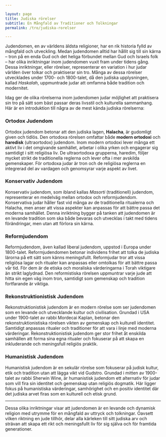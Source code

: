 ```yaml
---

layout: page  
title: Judiska rörelser  
subtitle: En Mångfald av Traditioner och Tolkningar  
permalink: /tro/judiska-rorelser  

---
```


Judendomen, en av världens äldsta religioner, har en rik historia fylld av mångfald och utveckling. Medan judendomen alltid har hållit sig till sin kärna – tron på en enda Gud och det heliga förbundet mellan Gud och Israels folk – har olika inriktningar inom judendomen vuxit fram under tidens gång. Dessa inriktningar, eller rörelser, representerar en variation i hur judar världen över tolkar och praktiserar sin tro. Många av dessa rörelser utvecklades under 1700- och 1800-talet, då den judiska upplysningen, kallad *Haskalah*, uppmuntrade judar att omfamna både tradition och modernitet.

Idag ger de olika rörelserna inom judendomen judar möjlighet att praktisera sin tro på sätt som bäst passar deras livsstil och kulturella sammanhang. Här är en introduktion till några av de mest kända judiska rörelserna:

### Ortodox Judendom

Ortodox judendom betonar att den judiska lagen, **Halacha**, är gudomligt given och tidlös. Den ortodoxa rörelsen omfattar både **modern ortodoxi** och **haredisk** (ultraortodox) judendom. Inom modern ortodoxi lever många ett aktivt liv i det omgivande samhället, arbetar i olika yrken och engagerar sig samtidigt i sitt religiösa liv. De ultraortodoxa grupperna, haredim, följer mycket strikt de traditionella reglerna och lever ofta i mer avskilda gemenskaper. För ortodoxa judar är tron och de religiösa reglerna en integrerad del av vardagen och genomsyrar varje aspekt av livet.

### Konservativ Judendom

Konservativ judendom, som ibland kallas *Masorti* (traditionell) judendom, representerar en medelväg mellan ortodox och reformjudendom. Konservativa judar håller fast vid många av de traditionella ritualerna och Halacha, men anser att vissa aspekter kan anpassas för att bättre passa det moderna samhället. Denna inriktning bygger på tanken att judendomen är en levande tradition som ska både bevaras och utvecklas i takt med tidens förändringar, men utan att förlora sin kärna.

### Reformjudendom

Reformjudendom, även kallad liberal judendom, uppstod i Europa under 1800-talet. Reformjudendomen betonar individens frihet att tolka de judiska lärorna på ett sätt som känns meningsfullt. Reformjudar tror att vissa religiösa lagar och ritualer kan anpassas eller omtolkas för att bättre passa vår tid. För dem är de etiska och moraliska värderingarna i Torah viktigare än strikt laglydnad. Den reformistiska rörelsen uppmuntrar varje jude att hitta sin egen väg inom tron, samtidigt som gemenskap och tradition fortfarande är viktiga.

### Rekonstruktionistisk Judendom

Rekonstruktionistisk judendom är en modern rörelse som ser judendomen som en levande och utvecklande kultur och civilisation. Grundad i USA under 1900-talet av rabbi Mordecai Kaplan, betonar den rekonstruktionistiska rörelsen vikten av gemenskap och kulturell identitet. Samtidigt anpassas ritualer och traditioner för att vara i linje med moderna värderingar. Rekonstruktionistisk judendom ger stor frihet åt enskilda samhällen att forma sina egna ritualer och fokuserar på att skapa en inkluderande och meningsfull religiös praktik.

### Humanistisk Judendom

Humanistisk judendom är en sekulär rörelse som fokuserar på judisk kultur, etik och tradition utan att lägga vikt vid Gudstro. Grundad i mitten av 1900-talet av rabbi Sherwin Wine, är humanistisk judendom ett alternativ för judar som vill fira sin identitet och gemenskap utan religiös dogmatik. Här ligger fokus på humanistiska värderingar, samhörighet och en positiv identitet där det judiska arvet firas som en kulturell och etisk grund.

---

Dessa olika inriktningar visar att judendomen är en levande och dynamisk religion med utrymme för en mångfald av uttryck och tolkningar. Oavsett vilken riktning en jude tillhör, delar alla kärleken till sitt judiska arv och strävan att skapa ett rikt och meningsfullt liv för sig själva och för framtida generationer.